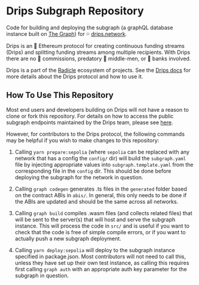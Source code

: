 # Drips Subgraph Repository

Code for building and deploying the subgraph (a graphQL database instance built on [The Graph](https://thegraph.com/)) for 💦 [drips.network](https://drips.network/).

Drips is an 💎 Ethereum protocol for creating continuous funding streams (Drips) and splitting funding streams among multiple recipients. With Drips there are no 💸 commissions, predatory 👔 middle-men, or 🏦 banks involved.

Drips is a part of the [Radicle](https://radicle.xyz/) ecosystem of projects. See the [Drips docs](https://v2.docs.drips.network/docs/whats-a-drip.html) for more details about the Drips protocol and how to use it.

## How To Use This Repository

Most end users and developers building on Drips will not have a reason to clone or fork this repository. For details on how to access the public subgraph endpoints maintained by the Drips team, please see [here](https://docs.drips.network/the-protocol/smart-contract-details/).

However, for contributors to the Drips protocol, the following commands may be helpful if you wish to make changes to this repository:

1. Calling `yarn prepare:sepolia` (where `sepolia` can be replaced with any network that has a config the `config/` dir) will build the `subgraph.yaml` file by injecting appropriate values into `subgraph.template.yaml` from the corresponding file in the `config` dir. This should be done before deploying the subgraph for the network in question.

2. Calling `graph codegen` generates .ts files in the `generated` folder based on the contract ABIs in `abis/`. In general, this only
   needs to be done if the ABIs are updated and should be the same across all networks.

3. Calling `graph build` compiles .wasm files (and collects related files) that will be sent to the server(s) that will
   host and serve the subgraph instance. This will process the code in `src/` and is useful if you want to check that the code is free of simple compile errors, or if you want to actually push a new subgraph deployment.

4. Calling `yarn deploy:sepolia` will deploy to the subgraph instance specified in package.json. Most contributors will not need to call this, unless they have set up their own test instance, as calling this requires first calling `graph auth` with an appropriate auth key parameter for the subgraph in question.
